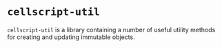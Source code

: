 # `cellscript-util`
`cellscript-util` is a library containing a number of useful utility methods for creating and updating immutable objects.